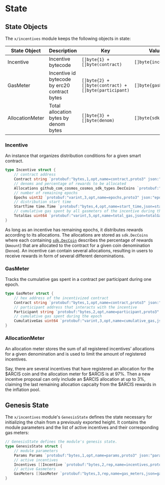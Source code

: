 <!--
order: 2
-->

# State

## State Objects

The `x/incentives` module keeps the following objects in state:

| State Object    | Description                                   | Key                                                    | Value               | Store |
| --------------- | --------------------------------------------- | ------------------------------------------------------ | ------------------- | ----- |
| Incentive       | Incentive bytecode                            | `[]byte{1} + []byte(contract)`                         | `[]byte{incentive}` | KV    |
| GasMeter        | Incentive id bytecode by erc20 contract bytes | `[]byte{2} + []byte(contract) + []byte(participant)` | `[]byte{gasMeter}`  | KV    |
| AllocationMeter | Total allocation bytes by denom bytes         | `[]byte{3} + []byte(denom)`                            | `[]byte{sdk.Dec}`   | KV    |

### Incentive

An instance that organizes distribution conditions for a given smart contract.

```go
type Incentive struct {
	// contract address
	Contract string `protobuf:"bytes,1,opt,name=contract,proto3" json:"contract,omitempty"`
	// denoms and percentage of rewards to be allocated
	Allocations github_com_cosmos_cosmos_sdk_types.DecCoins `protobuf:"bytes,2,rep,name=allocations,proto3,castrepeated=github.com/cosmos/cosmos-sdk/types.DecCoins" json:"allocations"`
	// number of remaining epochs
	Epochs uint32 `protobuf:"varint,3,opt,name=epochs,proto3" json:"epochs,omitempty"`
	// distribution start time
	StartTime time.Time `protobuf:"bytes,4,opt,name=start_time,json=startTime,proto3,stdtime" json:"start_time"`
	// cumulative gas spent by all gasmeters of the incentive during the epoch
	TotalGas uint64 `protobuf:"varint,5,opt,name=total_gas,json=totalGas,proto3" json:"total_gas,omitempty"`
}
```

As long as an incentive has remaining epochs, it distributes rewards according to its allocations. The allocations are stored as `sdk.DecCoins` where each containing [`sdk.DecCoin`](https://github.com/cosmos/cosmos-sdk/blob/master/types/dec_coin.go) describes the percentage of rewards (`Amount`) that are allocated to the contract for a given coin denomination (`Denom`). An incentive can contain several allocations, resulting in users to receive rewards in form of several different denominations.

### GasMeter

Tracks the cumulative gas spent in a contract per participant during one epoch.

```go
type GasMeter struct {
	// hex address of the incentivized contract
	Contract string `protobuf:"bytes,1,opt,name=contract,proto3" json:"contract,omitempty"`
	// participant address that interacts with the incentive
	Participant string `protobuf:"bytes,2,opt,name=participant,proto3" json:"participant,omitempty"`
	// cumulative gas spent during the epoch
	CumulativeGas uint64 `protobuf:"varint,3,opt,name=cumulative_gas,json=cumulativeGas,proto3" json:"cumulative_gas,omitempty"`
}
```

### AllocationMeter

An allocation meter stores the sum of all registered incentives’ allocations for a given denomination and is used to limit the amount of registered incentives.

Say, there are several incentives that have registered an allocation for the $ARCIS coin and the allocation meter for $ARCIS is at 97%. Then a new incentve proposal can only include an $ARCIS allocation at up to 3%, claiming the last remaining allocation capcaity from the $ARCIS rewards in the inflation pool.

## Genesis State

The `x/incentives` module's `GenesisState` defines the state necessary for initializing the chain from a previously exported height. It contains the module parameters and the list of active incentives and their corresponding gas meters:

```go
// GenesisState defines the module's genesis state.
type GenesisState struct {
	// module parameters
	Params Params `protobuf:"bytes,1,opt,name=params,proto3" json:"params"`
	// active incentives
	Incentives []Incentive `protobuf:"bytes,2,rep,name=incentives,proto3" json:"incentives"`
	// active Gasmeters
	GasMeters []GasMeter `protobuf:"bytes,3,rep,name=gas_meters,json=gasMeters,proto3" json:"gas_meters"`
}
```
